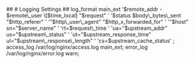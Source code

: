 \## # Logging Settings ## log\_format main\_ext '$remote\_addr - $remote\_user \[$time\_local\] "$request" ' '$status $body\_bytes\_sent "$http\_referer" ' '"$http\_user\_agent" "$http\_x\_forwarded\_for" ' '"$host" sn="$server\_name" ' 'rt=$request\_time ' 'ua="$upstream\_addr" us="$upstream\_status" ' 'ut="$upstream\_response\_time" ul="$upstream\_response\_length" ' 'cs=$upstream\_cache\_status' ; access\_log /var/log/nginx/access.log main\_ext; error\_log /var/log/nginx/error.log warn;